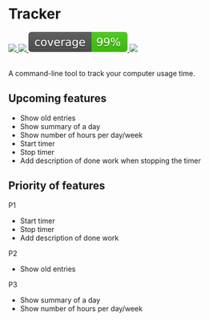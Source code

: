 # Tracker

<a href="https://github.com/guemax/tracker/issues" alt="Issues">
  <img src="https://img.shields.io/github/issues/guemax/tracker">
</a>
<a href="https://github.com/guemax/tracker/pulls" alt="Pull requests">
  <img src="https://img.shields.io/github/issues-pr/guemax/tracker">
<a>
<a href="https://github.com/guemax/tracker" alt="Code coverage">
  <img src="./docs/coverage-badge/coverage.svg">
</a>
<a href="https://github.com/guemax/tracker/blob/main/LICENSE" alt="License">
  <img src="https://img.shields.io/github/license/guemax/tracker">
</a>
<br><br>
<!-- ![GitHub release (latest by date)](https://img.shields.io/github/v/release/guemax/tracker) -->

A command-line tool to track your computer usage time.

## Upcoming features

- Show old entries
- Show summary of a day
- Show number of hours per day/week
- Start timer
- Stop timer
- Add description of done work when stopping the timer

## Priority of features

P1

- Start timer
- Stop timer
- Add description of done work

P2

- Show old entries

P3

- Show summary of a day
- Show number of hours per day/week
